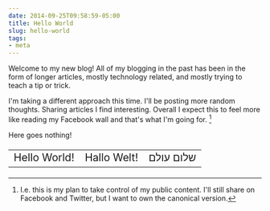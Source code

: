 ```yaml
---
date: 2014-09-25T09:58:59-05:00
title: Hello World
slug: hello-world
tags:
- meta
---
```


Welcome to my new blog! All of my blogging in the past has been in the form of longer articles, mostly technology related, and mostly trying to teach a tip or trick.

I'm taking a different approach this time. I'll be posting more random thoughts.
Sharing articles I find interesting. Overall I expect this to feel more like reading my Facebook wall and that's what I'm going for. [^1]

Here goes nothing!

<table border="0" width="100%" style="font-size: 1.5em">
<tr>
<td>Hello World!</td>
<td style="text-align: center;">Hallo Welt!</td>
<td style="text-align: right; direction: rtl;">שלום עולם</td>
</tr>
</table>

[^1]: I.e. this is my plan to take control of my public content. I'll still share on Facebook and Twitter, but I want to own the canonical version.